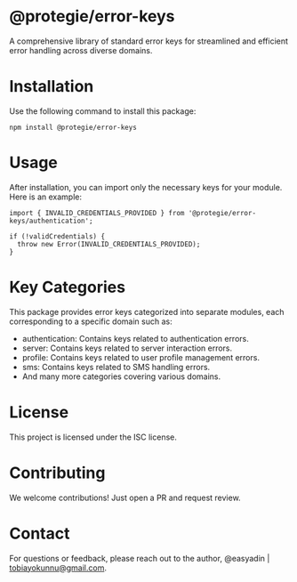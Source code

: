 # @protegie/error-keys

A comprehensive library of standard error keys for streamlined and efficient error handling across diverse domains.

# Installation

Use the following command to install this package:

``npm install @protegie/error-keys``

# Usage

After installation, you can import only the necessary keys for your module. Here is an example:

```
import { INVALID_CREDENTIALS_PROVIDED } from '@protegie/error-keys/authentication';

if (!validCredentials) {
  throw new Error(INVALID_CREDENTIALS_PROVIDED);
}
```

# Key Categories

This package provides error keys categorized into separate modules, each corresponding to a specific domain such as:

- authentication: Contains keys related to authentication errors.
- server: Contains keys related to server interaction errors.
- profile: Contains keys related to user profile management errors.
- sms: Contains keys related to SMS handling errors.
- And many more categories covering various domains.

# License

This project is licensed under the ISC license.

# Contributing

We welcome contributions! Just open a PR and request review. 

# Contact

For questions or feedback, please reach out to the author, @easyadin | tobiayokunnu@gmail.com.
